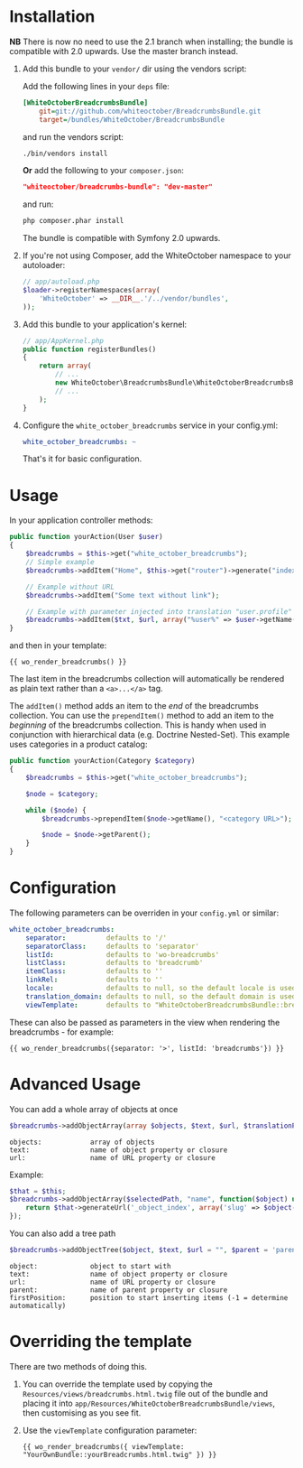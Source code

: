 Installation
============

**NB** There is now no need to use the 2.1 branch when installing; the bundle
is compatible with 2.0 upwards.  Use the master branch instead.

1. Add this bundle to your `vendor/` dir using the vendors script:

    Add the following lines in your ``deps`` file:
    
    ``` ini
    [WhiteOctoberBreadcrumbsBundle]
        git=git://github.com/whiteoctober/BreadcrumbsBundle.git
        target=/bundles/WhiteOctober/BreadcrumbsBundle
    ```
    
    and run the vendors script:
    
    ``` bash
    ./bin/vendors install
    ```
    
    **Or** add the following to your `composer.json`:
    
    ``` json
    "whiteoctober/breadcrumbs-bundle": "dev-master"
    ```
    
    and run:
    
    ``` bash
    php composer.phar install
    ```
    
    The bundle is compatible with Symfony 2.0 upwards.

2. If you're not using Composer, add the WhiteOctober namespace to your autoloader:

    ``` php
    // app/autoload.php
    $loader->registerNamespaces(array(
        'WhiteOctober' => __DIR__.'/../vendor/bundles',
    ));
    ```

3. Add this bundle to your application's kernel:

    ``` php
    // app/AppKernel.php
    public function registerBundles()
    {
        return array(
            // ...
            new WhiteOctober\BreadcrumbsBundle\WhiteOctoberBreadcrumbsBundle(),
            // ...
        );
    }
    ```

4. Configure the `white_october_breadcrumbs` service in your config.yml:

    ``` yaml
    white_october_breadcrumbs: ~
    ```
    
    That's  it for basic configuration.

Usage
=====

In your application controller methods:

``` php
public function yourAction(User $user)
{
    $breadcrumbs = $this->get("white_october_breadcrumbs");
    // Simple example
    $breadcrumbs->addItem("Home", $this->get("router")->generate("index"));

    // Example without URL
    $breadcrumbs->addItem("Some text without link");

    // Example with parameter injected into translation "user.profile"
    $breadcrumbs->addItem($txt, $url, array("%user%" => $user->getName()));
}
```

and then in your template:

``` jinja
{{ wo_render_breadcrumbs() }}
```

The last item in the breadcrumbs collection will automatically be rendered
as plain text rather than a `<a>...</a>` tag.

The `addItem()` method adds an item to the *end* of the breadcrumbs collection.
You can use the `prependItem()` method to add an item to the *beginning* of
the breadcrumbs collection.  This is handy when used in conjunction with
hierarchical data (e.g. Doctrine Nested-Set).  This example uses categories in
a product catalog:

``` php
public function yourAction(Category $category)
{
    $breadcrumbs = $this->get("white_october_breadcrumbs");

    $node = $category;

    while ($node) {
        $breadcrumbs->prependItem($node->getName(), "<category URL>");

        $node = $node->getParent();
    }
}
```

Configuration
=============

The following parameters can be overriden in your `config.yml` or similar:

``` yaml
white_october_breadcrumbs:
    separator:          defaults to '/'
    separatorClass:     defaults to 'separator'
    listId:             defaults to 'wo-breadcrumbs'
    listClass:          defaults to 'breadcrumb'
    itemClass:          defaults to ''
    linkRel:            defaults to ''
    locale:             defaults to null, so the default locale is used
    translation_domain: defaults to null, so the default domain is used
    viewTemplate:       defaults to "WhiteOctoberBreadcrumbsBundle::breadcrumbs.html.twig"
```

These can also be passed as parameters in the view when rendering the
breadcrumbs - for example:

``` jinja
{{ wo_render_breadcrumbs({separator: '>', listId: 'breadcrumbs'}) }}
```

Advanced Usage
==============

You can add a whole array of objects at once

``` php
$breadcrumbs->addObjectArray(array $objects, $text, $url, $translationParameters);
```

```
objects:            array of objects
text:               name of object property or closure
url:                name of URL property or closure
```

Example:

``` php
$that = $this;
$breadcrumbs->addObjectArray($selectedPath, "name", function($object) use ($that) {
    return $that->generateUrl('_object_index', array('slug' => $object->getSlug()));
});
```

You can also add a tree path

``` php
$breadcrumbs->addObjectTree($object, $text, $url = "", $parent = 'parent', array $translationParameters = array(), $firstPosition = -1)
```

```
object:             object to start with
text:               name of object property or closure
url:                name of URL property or closure
parent:             name of parent property or closure
firstPosition:      position to start inserting items (-1 = determine automatically)
```

Overriding the template
=======================

There are two methods of doing this.

1. You can override the template used by copying the
    `Resources/views/breadcrumbs.html.twig` file out of the bundle and placing it
    into `app/Resources/WhiteOctoberBreadcrumbsBundle/views`, then customising
    as you see fit.

2. Use the `viewTemplate` configuration parameter:
    
    ``` jinja
    {{ wo_render_breadcrumbs({ viewTemplate: "YourOwnBundle::yourBreadcrumbs.html.twig" }) }}
    ```
